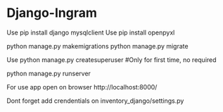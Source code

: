 # Django-Ingram

Use pip install django mysqlclient
Use pip install openpyxl

python manage.py makemigrations
python manage.py migrate

Use python manage.py createsuperuser #Only for first time, no required

python manage.py runserver

For use app open on browser http://localhost:8000/

Dont forget add crendentials on inventory_django/settings.py
